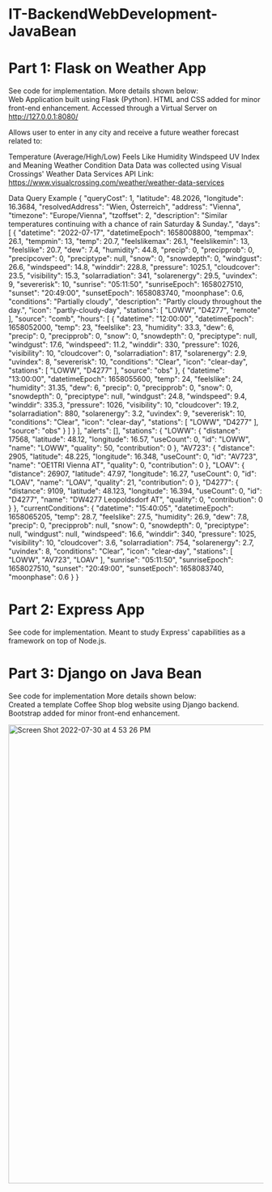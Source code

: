 # IT-BackendWebDevelopment-JavaBean

# Part 1: Flask on Weather App
See code for implementation.  More details shown below: </br>
Web Application built using Flask (Python).  HTML and CSS added for minor front-end enhancement.
Accessed through a Virtual Server on http://127.0.0.1:8080/

Allows user to enter in any city and receive a future weather forecast related to:

Temperature (Average/High/Low)
Feels Like
Humidity
Windspeed
UV Index and Meaning
Weather Condition
Data
Data was collected using Visual Crossings' Weather Data Services API Link: https://www.visualcrossing.com/weather/weather-data-services

Data Query Example
{ "queryCost": 1, "latitude": 48.2026, "longitude": 16.3684, "resolvedAddress": "Wien, Österreich", "address": "Vienna", "timezone": "Europe/Vienna", "tzoffset": 2, "description": "Similar temperatures continuing with a chance of rain Saturday & Sunday.", "days": [ { "datetime": "2022-07-17", "datetimeEpoch": 1658008800, "tempmax": 26.1, "tempmin": 13, "temp": 20.7, "feelslikemax": 26.1, "feelslikemin": 13, "feelslike": 20.7, "dew": 7.4, "humidity": 44.8, "precip": 0, "precipprob": 0, "precipcover": 0, "preciptype": null, "snow": 0, "snowdepth": 0, "windgust": 26.6, "windspeed": 14.8, "winddir": 228.8, "pressure": 1025.1, "cloudcover": 23.5, "visibility": 15.3, "solarradiation": 341, "solarenergy": 29.5, "uvindex": 9, "severerisk": 10, "sunrise": "05:11:50", "sunriseEpoch": 1658027510, "sunset": "20:49:00", "sunsetEpoch": 1658083740, "moonphase": 0.6, "conditions": "Partially cloudy", "description": "Partly cloudy throughout the day.", "icon": "partly-cloudy-day", "stations": [ "LOWW", "D4277", "remote" ], "source": "comb", "hours": [ { "datetime": "12:00:00", "datetimeEpoch": 1658052000, "temp": 23, "feelslike": 23, "humidity": 33.3, "dew": 6, "precip": 0, "precipprob": 0, "snow": 0, "snowdepth": 0, "preciptype": null, "windgust": 17.6, "windspeed": 11.2, "winddir": 330, "pressure": 1026, "visibility": 10, "cloudcover": 0, "solarradiation": 817, "solarenergy": 2.9, "uvindex": 8, "severerisk": 10, "conditions": "Clear", "icon": "clear-day", "stations": [ "LOWW", "D4277" ], "source": "obs" }, { "datetime": "13:00:00", "datetimeEpoch": 1658055600, "temp": 24, "feelslike": 24, "humidity": 31.35, "dew": 6, "precip": 0, "precipprob": 0, "snow": 0, "snowdepth": 0, "preciptype": null, "windgust": 24.8, "windspeed": 9.4, "winddir": 335.3, "pressure": 1026, "visibility": 10, "cloudcover": 19.2, "solarradiation": 880, "solarenergy": 3.2, "uvindex": 9, "severerisk": 10, "conditions": "Clear", "icon": "clear-day", "stations": [ "LOWW", "D4277" ], "source": "obs" } ] } ], "alerts": [], "stations": { "LOWW": { "distance": 17568, "latitude": 48.12, "longitude": 16.57, "useCount": 0, "id": "LOWW", "name": "LOWW", "quality": 50, "contribution": 0 }, "AV723": { "distance": 2905, "latitude": 48.225, "longitude": 16.348, "useCount": 0, "id": "AV723", "name": "OE1TRI Vienna AT", "quality": 0, "contribution": 0 }, "LOAV": { "distance": 26907, "latitude": 47.97, "longitude": 16.27, "useCount": 0, "id": "LOAV", "name": "LOAV", "quality": 21, "contribution": 0 }, "D4277": { "distance": 9109, "latitude": 48.123, "longitude": 16.394, "useCount": 0, "id": "D4277", "name": "DW4277 Leopoldsdorf AT", "quality": 0, "contribution": 0 } }, "currentConditions": { "datetime": "15:40:05", "datetimeEpoch": 1658065205, "temp": 28.7, "feelslike": 27.5, "humidity": 26.9, "dew": 7.8, "precip": 0, "precipprob": null, "snow": 0, "snowdepth": 0, "preciptype": null, "windgust": null, "windspeed": 16.6, "winddir": 340, "pressure": 1025, "visibility": 10, "cloudcover": 3.6, "solarradiation": 754, "solarenergy": 2.7, "uvindex": 8, "conditions": "Clear", "icon": "clear-day", "stations": [ "LOWW", "AV723", "LOAV" ], "sunrise": "05:11:50", "sunriseEpoch": 1658027510, "sunset": "20:49:00", "sunsetEpoch": 1658083740, "moonphase": 0.6 } }

# Part 2: Express App
See code for implementation.  Meant to study Express' capabilities as a framework on top of Node.js.

# Part 3: Django on Java Bean
See code for implementation More details shown below: </br>
Created a template Coffee Shop blog website using Django backend.  Bootstrap added for minor front-end enhancement.

<img width="906" alt="Screen Shot 2022-07-30 at 4 53 26 PM" src="https://user-images.githubusercontent.com/52668142/181998252-1328fe03-7b4d-4830-b31f-d2618efc51e3.png">

